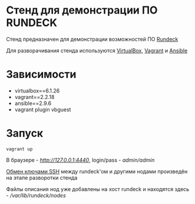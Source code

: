 # Стенд для демонстрации ПО RUNDECK

Стенд предназначен для демонстрации возможностей ПО [Rundeck](https://www.rundeck.com/open-source)

Для разворачивания стенда используются [VirtualBox](https://www.virtualbox.org/), [Vagrant](https://www.vagrantup.com/) и [Ansible](https://www.ansible.com/)

# Зависимости
* virtualbox==6.1.26
* vagrant==2.2.18
* ansible==2.9.6
* vagrant plugin vbguest

# Запуск
```vagrant up```

В браузере - *http://127.0.0.1:4440*, login/pass - *admin/admin*

[Обмен ключами SSH](https://www.opennet.ru/man.shtml?topic=ssh-copy-id&category=1&russian=0) между rundeck'ом и другими нодами произведён на этапе разворотки стенда

Файлы описания нод уже добавлены на хост rundeck и находятся здесь - */var/lib/rundeck/nodes*
